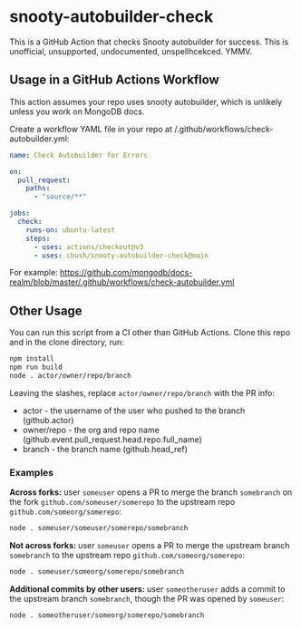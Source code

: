 # snooty-autobuilder-check

This is a GitHub Action that checks Snooty autobuilder for success.
This is unofficial, unsupported, undocumented, unspellhcekced. YMMV.

## Usage in a GitHub Actions Workflow

This action assumes your repo uses snooty autobuilder, which is unlikely unless you work on MongoDB docs.

Create a workflow YAML file in your repo at /.github/workflows/check-autobuilder.yml:

```yaml
name: Check Autobuilder for Errors

on:
  pull_request:
    paths:
      - "source/**"

jobs:
  check:
    runs-on: ubuntu-latest
    steps:
      - uses: actions/checkout@v3
      - uses: cbush/snooty-autobuilder-check@main
```

For example: https://github.com/mongodb/docs-realm/blob/master/.github/workflows/check-autobuilder.yml

## Other Usage

You can run this script from a CI other than GitHub Actions. Clone this repo and in the clone directory, run:
 
```sh
npm install
npm run build
node . actor/owner/repo/branch
```

Leaving the slashes, replace `actor/owner/repo/branch` with the PR info:

- actor - the username of the user who pushed to the branch (github.actor)
- owner/repo - the org and repo name (github.event.pull_request.head.repo.full_name)
- branch - the branch name (github.head_ref)

### Examples

**Across forks:** user `someuser` opens a PR to merge the branch `somebranch` on the fork `github.com/someuser/somerepo` to the upstream repo `github.com/someorg/somerepo`:

```sh
node . someuser/someuser/somerepo/somebranch
```

**Not across forks:** user `someuser` opens a PR to merge the upstream branch `somebranch` to the upstream repo `github.com/someorg/somerepo`:

```sh
node . someuser/someorg/somerepo/somebranch
```

**Additional commits by other users:** user `someotheruser` adds a commit to the upstream branch `somebranch`, though the PR was opened by `someuser`:

```sh
node . someotheruser/someorg/somerepo/somebranch
```
